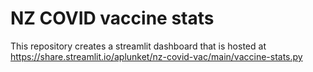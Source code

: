 # NZ COVID vaccine stats

This repository creates a streamlit dashboard that is hosted at https://share.streamlit.io/aplunket/nz-covid-vac/main/vaccine-stats.py